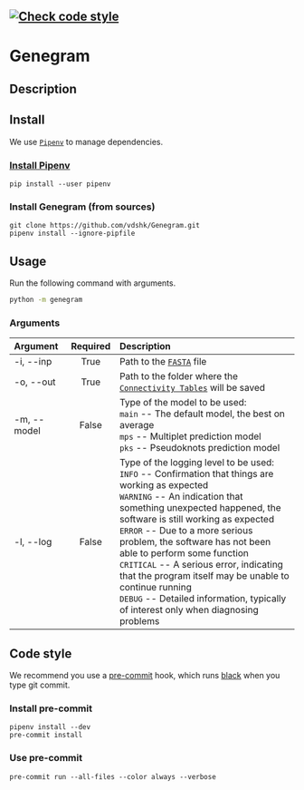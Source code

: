 [![Check code style](https://github.com/JetBrains-Research/Genegram/actions/workflows/check_code_style.yml/badge.svg)](https://github.com/JetBrains-Research/Genegram/actions/workflows/check_code_style.yml)
---
# Genegram

## Description

[comment]: <> (TODO)

## Install

We use [`Pipenv`](https://pipenv.pypa.io/en/latest/) to manage dependencies.

### [Install Pipenv](https://pipenv.pypa.io/en/latest/#install-pipenv-today)

```shell
pip install --user pipenv
```

### Install Genegram (from sources)

```shell
git clone https://github.com/vdshk/Genegram.git
pipenv install --ignore-pipfile
```

## Usage

Run the following command with arguments.

```bash
python -m genegram
```

### **Arguments**

Argument | Required | Description
:--- | :---: | :---
-i, --inp | True | Path to the [`FASTA`](http://genetics.bwh.harvard.edu/pph/FASTA.html) file
-o, --out | True | Path to the folder where the [`Connectivity Tables`](http://rna.urmc.rochester.edu/Text/File_Formats.html#CT) will be saved
-m, --model | False | Type of the model to be used: </br> `main` -- The default model, the best on average </br> `mps` -- Multiplet prediction model </br> `pks` -- Pseudoknots prediction model
-l, --log | False | Type of the logging level to be used: </br> `INFO` -- Confirmation that things are working as expected </br> `WARNING` -- An indication that something unexpected happened, the software is still working as expected </br> `ERROR` -- Due to a more serious problem, the software has not been able to perform some function </br> `CRITICAL` -- A serious error, indicating that the program itself may be unable to continue running </br> `DEBUG` -- Detailed information, typically of interest only when diagnosing problems

## Code style

We recommend you use a [pre-commit](https://pre-commit.com/#install) hook, which runs [black](https://github.com/psf/black) when you type git commit.

### Install pre-commit

```shell
pipenv install --dev
pre-commit install
```

### Use pre-commit

```shell
pre-commit run --all-files --color always --verbose
```
